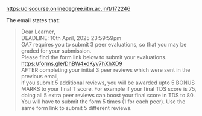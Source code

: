 https://discourse.onlinedegree.iitm.ac.in/t/172246

The email states that:</p>
<blockquote>
<p>Dear Learner,<br/>
DEADLINE: 10th April, 2025 23:59:59pm<br/>
GA7 requires you to submit 3 peer evaluations, so that you may be graded for your submission.<br/>
Please find the form link below to submit your evaluations.<br/>
<a href="https://forms.gle/DhBW4xdKyv7hXhXD9" rel="noopener nofollow ugc">https://forms.gle/DhBW4xdKyv7hXhXD9</a><br/>
AFTER completing your initial 3 peer reviews which were sent in the previous email,<br/>
if you submit 5 additional reviews, you will be awarded upto 5 BONUS MARKS to your final T score. For example if your final TDS score is 75, doing all 5 extra peer reviews can boost your final score in TDS to 80.<br/>
You will have to submit the form 5 times (1 for each peer). Use the same form link to submit 5 different reviews.